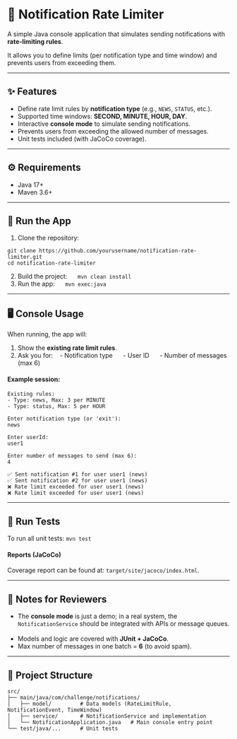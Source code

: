 # 📩 Notification Rate Limiter

A simple Java console application that simulates sending notifications with **rate-limiting rules**.  

It allows you to define limits (per notification type and time window) and prevents users from exceeding them.

---
## ✨ Features
- Define rate limit rules by **notification type** (e.g., `NEWS`, `STATUS`, etc.).  
- Supported time windows: **SECOND, MINUTE, HOUR, DAY**.  
- Interactive **console mode** to simulate sending notifications.  
- Prevents users from exceeding the allowed number of messages.  
- Unit tests included (with JaCoCo coverage).

---
## ⚙️ Requirements
- Java 17+  
- Maven 3.6+  
---
## 🚀 Run the App
1. Clone the repository:
```
git clone https://github.com/yourusername/notification-rate-limiter.git 
cd notification-rate-limiter  
```
2. Build the project:  
   `mvn clean install`  
3. Run the app:  
   `mvn exec:java`  
---
## 🖥️ Console Usage
When running, the app will:  
1. Show the **existing rate limit rules**.  
2. Ask you for:
   - Notification type  
   - User ID  
   - Number of messages (max 6)  
#### Example session:  
```
Existing rules:
- Type: news, Max: 3 per MINUTE
- Type: status, Max: 5 per HOUR

Enter notification type (or 'exit'):
news 

Enter userId:
user1  

Enter number of messages to send (max 6):
4 

✅ Sent notification #1 for user user1 (news)
✅ Sent notification #2 for user user1 (news)
❌ Rate limit exceeded for user user1 (news)
❌ Rate limit exceeded for user user1 (news)
```
---
## 🧪 Run Tests
To run all unit tests:
`mvn test`
#### Reports (JaCoCo)
Coverage report can be found at:
`target/site/jacoco/index.html`.  

---
## 📝 Notes for Reviewers

- The **console mode** is just a demo; in a real system, the `NotificationService` should be integrated with APIs or message queues.  
- Models and logic are covered with **JUnit + JaCoCo**.
- Max number of messages in one batch = **6** (to avoid spam).  
---
## 📂 Project Structure
```
src/
├── main/java/com/challenge/notifications/
│   ├── model/         # Data models (RateLimitRule, NotificationEvent, TimeWindow)
│   ├── service/       # NotificationService and implementation
│   └── NotificationApplication.java   # Main console entry point
└── test/java/...      # Unit tests
```